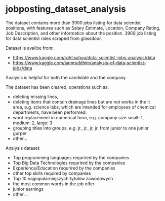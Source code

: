 # jobposting_dataset_analysis
The dataset contains more than 3900 jobs listing for data scientist positions, with features such as Salary Estimate, Location, Company Rating, Job Description, and other information about the position. 3909 job listing for data scientist roles scraped from glassdoor.


Dataset is avalibe from:
- https://www.kaggle.com/rohitsahoo/data-scientist-jobs-analysis/data
- https://www.kaggle.com/samruddhim/analysis-of-data-scientist-jobs/data


Analysis is helpful for both the candidate and the company. 

The dataset has been cleared, operations such as:
- deleting missing lines, 
- deleting items that contain drainage lines but are not works in the it area, e.g. science labs, which are intended for employees of chemical departments, have been performed.
- word replacement in numerical form, e.g. company size small: 1, medium: 2, large: 3
- grouping titles into groups, e.g. jr., jr., jr, jr. from junior to one junior gurper
- other...


Analysis dataset:
- Top programming languages requrired by the companies
- Top Big Data Technologies requrired by the companies
- Experience/Education requrired by the companies
- other top skills required by companies
- Top 10 najpopularniejszych tytułów zawodowych
- the most common words in the job offer
- junior earnings
- other ...
